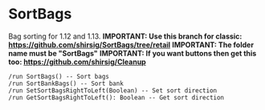 # SortBags
Bag sorting for 1.12 and 1.13.
__IMPORTANT: Use this branch for classic: https://github.com/shirsig/SortBags/tree/retail__
__IMPORTANT: The folder name must be "SortBags"__
__IMPORTANT: If you want buttons then get this too: https://github.com/shirsig/Cleanup__

```
/run SortBags() -- Sort bags
/run SortBankBags() -- Sort bank
/run SetSortBagsRightToLeft(Boolean) -- Set sort direction
/run GetSortBagsRightToLeft(): Boolean -- Get sort direction
```
